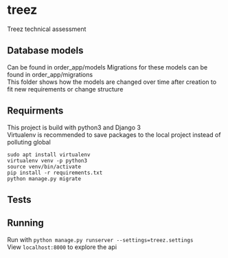 # treez
Treez technical assessment

## Database models
Can be found in order_app/models
Migrations for these models can be found in order_app/migrations<br />
This folder shows how the models are changed over time after creation to 
fit new requirements or change structure

## Requirments
This project is build with python3 and Django 3<br />
Virtualenv is recommended to save packages to the local project instead of polluting global
```
sudo apt install virtualenv
virtualenv venv -p python3
source venv/bin/activate
pip install -r requirements.txt
python manage.py migrate
```

## Tests

## Running
Run with `python manage.py runserver --settings=treez.settings`  
View `localhost:8000` to explore the api
